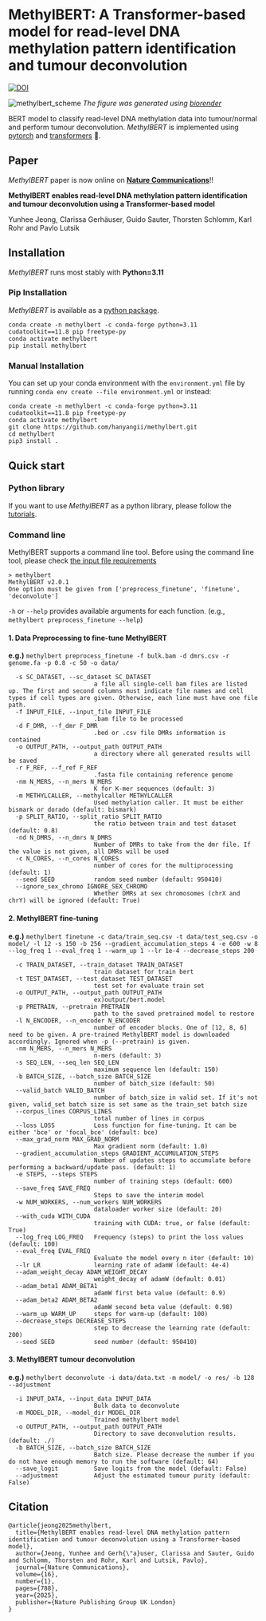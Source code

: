 # MethylBERT: A Transformer-based model for read-level DNA methylation pattern identification and tumour deconvolution
[![DOI](https://zenodo.org/badge/559284606.svg)](https://doi.org/10.5281/zenodo.14025051)

![methylbert_scheme](https://github.com/CompEpigen/methylbert/blob/main/img/introduction_methylbert.png)
_The figure was generated using [biorender](https://www.biorender.com/)_

BERT model to classify read-level DNA methylation data into tumour/normal and perform tumour deconvolution.
_MethylBERT_ is implemented using [pytorch](https://pytorch.org/) and [transformers](https://huggingface.co/docs/transformers/index) 🤗.

## Paper
_MethylBERT_ paper is now online on [__Nature Communications__](https://www.nature.com/articles/s41467-025-55920-z#article-info)!!

__MethylBERT enables read-level DNA methylation pattern identification and tumour deconvolution using a Transformer-based model__

Yunhee Jeong, Clarissa Gerhäuser, Guido Sauter, Thorsten Schlomm, Karl Rohr and Pavlo Lutsik 

## Installation
_MethylBERT_ runs most stably with __Python=3.11__

### Pip Installation
_MethylBERT_ is available as a [python package](https://pypi.org/project/methylbert/).
```
conda create -n methylbert -c conda-forge python=3.11 cudatoolkit==11.8 pip freetype-py
conda activate methylbert
pip install methylbert
```

### Manual Installation
You can set up your conda environment with the `environment.yml` file by
 running `conda env create --file environment.yml` or instead:
```
conda create -n methylbert -c conda-forge python=3.11 cudatoolkit==11.8 pip freetype-py
conda activate methylbert
git clone https://github.com/hanyangii/methylbert.git
cd methylbert
pip3 install .
```

## Quick start
### Python library
If you want to use _MethylBERT_ as a python library, please follow the [tutorials](https://github.com/hanyangii/methylbert/tree/main/tutorials).

### Command line
MethylBERT supports a command line tool. Before using the command line tool, please check [the input file requirements](https://github.com/hanyangii/methylbert/blob/main/tutorials/01_Data_Preparation.md)
```
> methylbert
MethylBERT v2.0.1
One option must be given from ['preprocess_finetune', 'finetune', 'deconvolute']
```
`-h` or `--help` provides available arguments for each function. (e.g., `methylbert preprocess_finetune --help`)

#### 1. Data Preprocessing to fine-tune MethylBERT
**e.g.)** `methylbert preprocess_finetune -f bulk.bam -d dmrs.csv -r genome.fa -p 0.8 -c 50 -o data/`
```
  -s SC_DATASET, --sc_dataset SC_DATASET
                        a file all single-cell bam files are listed up. The first and second columns must indicate file names and cell types if cell types are given. Otherwise, each line must have one file path.
  -f INPUT_FILE, --input_file INPUT_FILE
                        .bam file to be processed
  -d F_DMR, --f_dmr F_DMR
                        .bed or .csv file DMRs information is contained
  -o OUTPUT_PATH, --output_path OUTPUT_PATH
                        a directory where all generated results will be saved
  -r F_REF, --f_ref F_REF
                        .fasta file containing reference genome
  -nm N_MERS, --n_mers N_MERS
                        K for K-mer sequences (default: 3)
  -m METHYLCALLER, --methylcaller METHYLCALLER
                        Used methylation caller. It must be either bismark or dorado (default: bismark)
  -p SPLIT_RATIO, --split_ratio SPLIT_RATIO
                        the ratio between train and test dataset (default: 0.8)
  -nd N_DMRS, --n_dmrs N_DMRS
                        Number of DMRs to take from the dmr file. If the value is not given, all DMRs will be used
  -c N_CORES, --n_cores N_CORES
                        number of cores for the multiprocessing (default: 1)
  --seed SEED           random seed number (default: 950410)
  --ignore_sex_chromo IGNORE_SEX_CHROMO
                        Whether DMRs at sex chromosomes (chrX and chrY) will be ignored (default: True)
```
#### 2. MethylBERT fine-tuning
**e.g.)** `methylbert finetune -c data/train_seq.csv -t data/test_seq.csv -o model/ -l 12 -s 150 -b 256 --gradient_accumulation_steps 4 -e 600 -w 8 --log_freq 1 --eval_freq 1 --warm_up 1 --lr 1e-4 --decrease_steps 200`
```
  -c TRAIN_DATASET, --train_dataset TRAIN_DATASET
                        train dataset for train bert
  -t TEST_DATASET, --test_dataset TEST_DATASET
                        test set for evaluate train set
  -o OUTPUT_PATH, --output_path OUTPUT_PATH
                        ex)output/bert.model
  -p PRETRAIN, --pretrain PRETRAIN
                        path to the saved pretrained model to restore
  -l N_ENCODER, --n_encoder N_ENCODER
                        number of encoder blocks. One of [12, 8, 6] need to be given. A pre-trained MethylBERT model is downloaded accordingly. Ignored when -p (--pretrain) is given.
  -nm N_MERS, --n_mers N_MERS
                        n-mers (default: 3)
  -s SEQ_LEN, --seq_len SEQ_LEN
                        maximum sequence len (default: 150)
  -b BATCH_SIZE, --batch_size BATCH_SIZE
                        number of batch_size (default: 50)
  --valid_batch VALID_BATCH
                        number of batch_size in valid set. If it's not given, valid_set batch size is set same as the train_set batch size
  --corpus_lines CORPUS_LINES
                        total number of lines in corpus
  --loss LOSS           Loss function for fine-tuning. It can be either 'bce' or 'focal_bce' (default: bce)
  --max_grad_norm MAX_GRAD_NORM
                        Max gradient norm (default: 1.0)
  --gradient_accumulation_steps GRADIENT_ACCUMULATION_STEPS
                        Number of updates steps to accumulate before performing a backward/update pass. (default: 1)
  -e STEPS, --steps STEPS
                        number of training steps (default: 600)
  --save_freq SAVE_FREQ
                        Steps to save the interim model
  -w NUM_WORKERS, --num_workers NUM_WORKERS
                        dataloader worker size (default: 20)
  --with_cuda WITH_CUDA
                        training with CUDA: true, or false (default: True)
  --log_freq LOG_FREQ   Frequency (steps) to print the loss values (default: 100)
  --eval_freq EVAL_FREQ
                        Evaluate the model every n iter (default: 10)
  --lr LR               learning rate of adamW (default: 4e-4)
  --adam_weight_decay ADAM_WEIGHT_DECAY
                        weight_decay of adamW (default: 0.01)
  --adam_beta1 ADAM_BETA1
                        adamW first beta value (default: 0.9)
  --adam_beta2 ADAM_BETA2
                        adamW second beta value (default: 0.98)
  --warm_up WARM_UP     steps for warm-up (default: 100)
  --decrease_steps DECREASE_STEPS
                        step to decrease the learning rate (default: 200)
  --seed SEED           seed number (default: 950410)
```
#### 3. MethylBERT tumour deconvolution
**e.g.)** `methylbert deconvolute -i data/data.txt -m model/ -o res/ -b 128 --adjustment`
```
  -i INPUT_DATA, --input_data INPUT_DATA
                        Bulk data to deconvolute
  -m MODEL_DIR, --model_dir MODEL_DIR
                        Trained methylbert model
  -o OUTPUT_PATH, --output_path OUTPUT_PATH
                        Directory to save deconvolution results. (default: ./)
  -b BATCH_SIZE, --batch_size BATCH_SIZE
                        Batch size. Please decrease the number if you do not have enough memory to run the software (default: 64)
  --save_logit          Save logits from the model (default: False)
  --adjustment          Adjust the estimated tumour purity (default: False)
```
## Citation
```
@article{jeong2025methylbert,
  title={MethylBERT enables read-level DNA methylation pattern identification and tumour deconvolution using a Transformer-based model},
  author={Jeong, Yunhee and Gerh{\"a}user, Clarissa and Sauter, Guido and Schlomm, Thorsten and Rohr, Karl and Lutsik, Pavlo},
  journal={Nature Communications},
  volume={16},
  number={1},
  pages={788},
  year={2025},
  publisher={Nature Publishing Group UK London}
}
```
